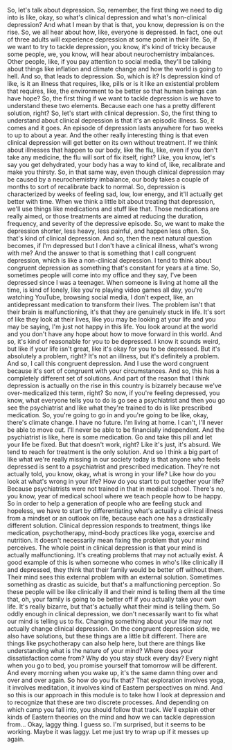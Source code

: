 So, let's talk about depression. So, remember, the first thing we need to dig into is like, okay, so what's clinical depression and what's non-clinical depression? And what I mean by that is that, you know, depression is on the rise. So, we all hear about how, like, everyone is depressed. In fact, one out of three adults will experience depression at some point in their life. So, if we want to try to tackle depression, you know, it's kind of tricky because some people, we, you know, will hear about neurochemistry imbalances. Other people, like, if you pay attention to social media, they'll be talking about things like inflation and climate change and how the world is going to hell. And so, that leads to depression. So, which is it? Is depression kind of like, is it an illness that requires, like, pills or is it like an existential problem that requires, like, the environment to be better so that human beings can have hope? So, the first thing if we want to tackle depression is we have to understand these two elements. Because each one has a pretty different solution, right? So, let's start with clinical depression. So, the first thing to understand about clinical depression is that it's an episodic illness. So, it comes and it goes. An episode of depression lasts anywhere for two weeks to up to about a year. And the other really interesting thing is that even clinical depression will get better on its own without treatment. If we think about illnesses that happen to our body, like the flu, like, even if you don't take any medicine, the flu will sort of fix itself, right? Like, you know, let's say you get dehydrated, your body has a way to kind of, like, recalibrate and make you thirsty. So, in that same way, even though clinical depression may be caused by a neurochemistry imbalance, our body takes a couple of months to sort of recalibrate back to normal. So, depression is characterized by weeks of feeling sad, low, low energy, and it'll actually get better with time. When we think a little bit about treating that depression, we'll use things like medications and stuff like that. Those medications are really aimed, or those treatments are aimed at reducing the duration, frequency, and severity of the depressive episode. So, we want to make the depression shorter, less heavy, less painful, and happen less often. So, that's kind of clinical depression. And so, then the next natural question becomes, if I'm depressed but I don't have a clinical illness, what's wrong with me? And the answer to that is something that I call congruent depression, which is like a non-clinical depression. I tend to think about congruent depression as something that's constant for years at a time. So, sometimes people will come into my office and they say, I've been depressed since I was a teenager. When someone is living at home all the time, is kind of lonely, like you're playing video games all day, you're watching YouTube, browsing social media, I don't expect, like, an antidepressant medication to transform their lives. The problem isn't that their brain is malfunctioning, it's that they are genuinely stuck in life. It's sort of like they look at their lives, like you may be looking at your life and you may be saying, I'm just not happy in this life. You look around at the world and you don't have any hope about how to move forward in this world. And so, it's kind of reasonable for you to be depressed. I know it sounds weird, but like if your life isn't great, like it's okay for you to be depressed. But it's absolutely a problem, right? It's not an illness, but it's definitely a problem. And so, I call this congruent depression. And I use the word congruent because it's sort of congruent with your circumstances. And so, this has a completely different set of solutions. And part of the reason that I think depression is actually on the rise in this country is bizarrely because we've over-medicalized this term, right? So now, if you're feeling depressed, you know, what everyone tells you to do is go see a psychiatrist and then you go see the psychiatrist and like what they're trained to do is like prescribed medication. So, you're going to go in and you're going to be like, okay, there's climate change. I have no future. I'm living at home. I can't, I'll never be able to move out. I'll never be able to be financially independent. And the psychiatrist is like, here is some medication. Go and take this pill and let your life be fixed. But that doesn't work, right? Like it's just, it's absurd. We tend to reach for treatment is the only solution. And so I think a big part of like what we're really missing in our society today is that anyone who feels depressed is sent to a psychiatrist and prescribed medication. They're not actually told, you know, okay, what is wrong in your life? Like how do you look at what's wrong in your life? How do you start to put together your life? Because psychiatrists were not trained in that in medical school. There's no, you know, year of medical school where we teach people how to be happy. So in order to help a generation of people who are feeling stuck and hopeless, we have to start by differentiating what's actually a clinical illness from a mindset or an outlook on life, because each one has a drastically different solution. Clinical depression responds to treatment, things like medication, psychotherapy, mind-body practices like yoga, exercise and nutrition. It doesn't necessarily mean fixing the problem that your mind perceives. The whole point in clinical depression is that your mind is actually malfunctioning. It's creating problems that may not actually exist. A good example of this is when someone who comes in who's like clinically ill and depressed, they think that their family would be better off without them. Their mind sees this external problem with an external solution. Sometimes something as drastic as suicide, but that's a malfunctioning perception. So these people will be like clinically ill and their mind is telling them all the time that, oh, your family is going to be better off if you actually take your own life. It's really bizarre, but that's actually what their mind is telling them. So oddly enough in clinical depression, we don't necessarily want to fix what our mind is telling us to fix. Changing something about your life may not actually change clinical depression. On the congruent depression side, we also have solutions, but these things are a little bit different. There are things like psychotherapy can also help here, but there are things like understanding what is the nature of your mind? Where does your dissatisfaction come from? Why do you stay stuck every day? Every night when you go to bed, you promise yourself that tomorrow will be different. And every morning when you wake up, it's the same damn thing over and over and over again. So how do you fix that? That exploration involves yoga, it involves meditation, it involves kind of Eastern perspectives on mind. And so this is our approach in this module is to take how I look at depression and to recognize that these are two discrete processes. And depending on which camp you fall into, you should follow that track. We'll explain other kinds of Eastern theories on the mind and how we can tackle depression from... Okay, laggy thing. I guess so. I'm surprised, but it seems to be working. Maybe it was laggy. Let me just try to wrap up if it messes up again.